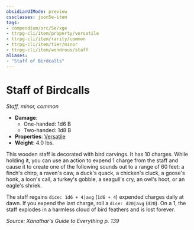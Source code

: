 ```yaml
---
obsidianUIMode: preview
cssclasses: json5e-item
tags:
- compendium/src/5e/xge
- ttrpg-cli/item/property/versatile
- ttrpg-cli/item/rarity/common
- ttrpg-cli/item/tier/minor
- ttrpg-cli/item/wondrous/staff
aliases: 
- "Staff of Birdcalls"
---
```

# Staff of Birdcalls
*Staff, minor, common*  

- **Damage**:
  - One-handed: 1d6 B
  - Two-handed: 1d8 B
- **Properties**: [Versatile](/compendium/rules/item-properties.md#Versatile)
- **Weight**: 4.0 lbs.

This wooden staff is decorated with bird carvings. It has 10 charges. While holding it, you can use an action to expend 1 charge from the staff and cause it to create one of the following sounds out to a range of 60 feet: a finch's chirp, a raven's caw, a duck's quack, a chicken's cluck, a goose's honk, a loon's call, a turkey's gobble, a seagull's cry, an owl's hoot, or an eagle's shriek.

The staff regains `dice: 1d6 + 4|avg` (`1d6 + 4`) expended charges daily at dawn. If you expend the last charge, roll a `dice: d20|avg` (`d20`). On a 1, the staff explodes in a harmless cloud of bird feathers and is lost forever.

*Source: Xanathar's Guide to Everything p. 139*